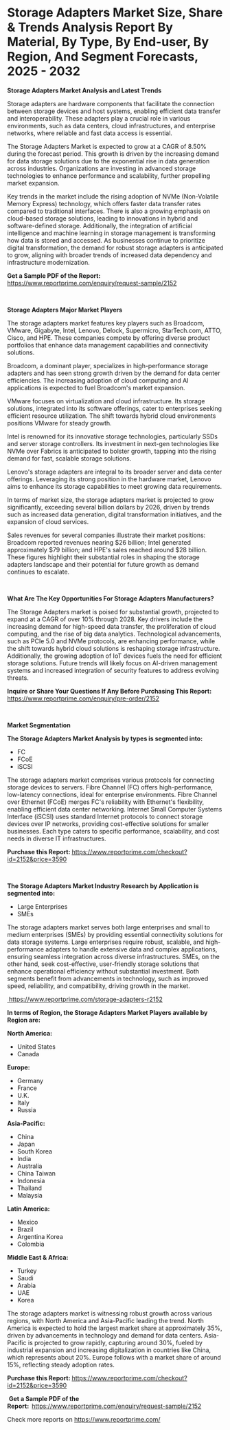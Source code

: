 <p><h1>Storage Adapters Market Size, Share & Trends Analysis Report By Material, By Type, By End-user, By Region, And Segment Forecasts, 2025 - 2032</h1></p><p><strong>Storage Adapters Market Analysis and Latest Trends</strong></p>
<p><p>Storage adapters are hardware components that facilitate the connection between storage devices and host systems, enabling efficient data transfer and interoperability. These adapters play a crucial role in various environments, such as data centers, cloud infrastructures, and enterprise networks, where reliable and fast data access is essential.</p><p>The Storage Adapters Market is expected to grow at a CAGR of 8.50% during the forecast period. This growth is driven by the increasing demand for data storage solutions due to the exponential rise in data generation across industries. Organizations are investing in advanced storage technologies to enhance performance and scalability, further propelling market expansion.</p><p>Key trends in the market include the rising adoption of NVMe (Non-Volatile Memory Express) technology, which offers faster data transfer rates compared to traditional interfaces. There is also a growing emphasis on cloud-based storage solutions, leading to innovations in hybrid and software-defined storage. Additionally, the integration of artificial intelligence and machine learning in storage management is transforming how data is stored and accessed. As businesses continue to prioritize digital transformation, the demand for robust storage adapters is anticipated to grow, aligning with broader trends of increased data dependency and infrastructure modernization.</p></p>
<p><strong>Get a Sample PDF of the Report:&nbsp;</strong> <a href="https://www.reportprime.com/enquiry/request-sample/2152?utm_campaign=2222&utm_medium=2&utm_source=Github&utm_content=ia&utm_term=18032025&utm_id=storage-adapters">https://www.reportprime.com/enquiry/request-sample/2152</a></p>
<p>&nbsp;</p>
<p><strong>Storage Adapters Major Market Players</strong></p>
<p><p>The storage adapters market features key players such as Broadcom, VMware, Gigabyte, Intel, Lenovo, Delock, Supermicro, StarTech.com, ATTO, Cisco, and HPE. These companies compete by offering diverse product portfolios that enhance data management capabilities and connectivity solutions.</p><p>Broadcom, a dominant player, specializes in high-performance storage adapters and has seen strong growth driven by the demand for data center efficiencies. The increasing adoption of cloud computing and AI applications is expected to fuel Broadcom's market expansion.</p><p>VMware focuses on virtualization and cloud infrastructure. Its storage solutions, integrated into its software offerings, cater to enterprises seeking efficient resource utilization. The shift towards hybrid cloud environments positions VMware for steady growth.</p><p>Intel is renowned for its innovative storage technologies, particularly SSDs and server storage controllers. Its investment in next-gen technologies like NVMe over Fabrics is anticipated to bolster growth, tapping into the rising demand for fast, scalable storage solutions.</p><p>Lenovo's storage adapters are integral to its broader server and data center offerings. Leveraging its strong position in the hardware market, Lenovo aims to enhance its storage capabilities to meet growing data requirements.</p><p>In terms of market size, the storage adapters market is projected to grow significantly, exceeding several billion dollars by 2026, driven by trends such as increased data generation, digital transformation initiatives, and the expansion of cloud services.</p><p>Sales revenues for several companies illustrate their market positions: Broadcom reported revenues nearing $26 billion; Intel generated approximately $79 billion; and HPE's sales reached around $28 billion. These figures highlight their substantial roles in shaping the storage adapters landscape and their potential for future growth as demand continues to escalate.</p></p>
<p>&nbsp;</p>
<p><strong>What Are The Key Opportunities For Storage Adapters Manufacturers?</strong></p>
<p><p>The Storage Adapters market is poised for substantial growth, projected to expand at a CAGR of over 10% through 2028. Key drivers include the increasing demand for high-speed data transfer, the proliferation of cloud computing, and the rise of big data analytics. Technological advancements, such as PCIe 5.0 and NVMe protocols, are enhancing performance, while the shift towards hybrid cloud solutions is reshaping storage infrastructure. Additionally, the growing adoption of IoT devices fuels the need for efficient storage solutions. Future trends will likely focus on AI-driven management systems and increased integration of security features to address evolving threats.</p></p>
<p><strong>Inquire or Share Your Questions If Any Before Purchasing This Report:</strong> <a href="https://www.reportprime.com/enquiry/pre-order/2152?utm_campaign=2222&utm_medium=2&utm_source=Github&utm_content=ia&utm_term=18032025&utm_id=storage-adapters">https://www.reportprime.com/enquiry/pre-order/2152</a></p>
<p>&nbsp;</p>
<p><strong>Market Segmentation</strong></p>
<p><strong>The Storage Adapters Market Analysis by types is segmented into:</strong></p>
<p><ul><li>FC</li><li>FCoE</li><li>iSCSI</li></ul></p>
<p><p>The storage adapters market comprises various protocols for connecting storage devices to servers. Fibre Channel (FC) offers high-performance, low-latency connections, ideal for enterprise environments. Fibre Channel over Ethernet (FCoE) merges FC's reliability with Ethernet's flexibility, enabling efficient data center networking. Internet Small Computer Systems Interface (iSCSI) uses standard Internet protocols to connect storage devices over IP networks, providing cost-effective solutions for smaller businesses. Each type caters to specific performance, scalability, and cost needs in diverse IT infrastructures.</p></p>
<p><strong>Purchase this Report:&nbsp;</strong><a href="https://www.reportprime.com/checkout?id=2152&price=3590&utm_campaign=2222&utm_medium=2&utm_source=Github&utm_content=ia&utm_term=18032025&utm_id=storage-adapters">https://www.reportprime.com/checkout?id=2152&price=3590</a></p>
<p>&nbsp;</p>
<p><strong>The Storage Adapters Market Industry Research by Application is segmented into:</strong></p>
<p><ul><li>Large Enterprises</li><li>SMEs</li></ul></p>
<p><p>The storage adapters market serves both large enterprises and small to medium enterprises (SMEs) by providing essential connectivity solutions for data storage systems. Large enterprises require robust, scalable, and high-performance adapters to handle extensive data and complex applications, ensuring seamless integration across diverse infrastructures. SMEs, on the other hand, seek cost-effective, user-friendly storage solutions that enhance operational efficiency without substantial investment. Both segments benefit from advancements in technology, such as improved speed, reliability, and compatibility, driving growth in the market.</p></p>
<p><a href="https://www.reportprime.com/storage-adapters-r2152?utm_campaign=2222&utm_medium=2&utm_source=Github&utm_content=ia&utm_term=18032025&utm_id=storage-adapters">&nbsp;https://www.reportprime.com/storage-adapters-r2152</a></p>
<p><strong>In terms of Region, the Storage Adapters Market Players available by Region are:</strong></p>
<p>
    <p> <strong> North America: </strong>
        <ul>
            <li>United States</li>
            <li>Canada</li>
        </ul>
        </p> 
    <p> <strong> Europe: </strong>
        <ul>
            <li>Germany</li>
            <li>France</li>
            <li>U.K.</li>
            <li>Italy</li>
            <li>Russia</li>
        </ul>
        </p> 
    <p> <strong> Asia-Pacific: </strong>
        <ul>
            <li>China</li>
            <li>Japan</li>
            <li>South Korea</li>
            <li>India</li>
            <li>Australia</li>
            <li>China Taiwan</li>
            <li>Indonesia</li>
            <li>Thailand</li>
            <li>Malaysia</li>
        </ul>
        </p> 
    <p> <strong> Latin America: </strong>
        <ul>
            <li>Mexico</li>
            <li>Brazil</li>
            <li>Argentina Korea</li>
            <li>Colombia</li>
        </ul>
        </p> 
    <p> <strong> Middle East & Africa: </strong>
        <ul>
            <li>Turkey</li>
            <li>Saudi</li>
            <li>Arabia</li>
            <li>UAE</li>
            <li>Korea</li>
        </ul>
    </p>
    </p>
<p><p>The storage adapters market is witnessing robust growth across various regions, with North America and Asia-Pacific leading the trend. North America is expected to hold the largest market share at approximately 35%, driven by advancements in technology and demand for data centers. Asia-Pacific is projected to grow rapidly, capturing around 30%, fueled by industrial expansion and increasing digitalization in countries like China, which represents about 20%. Europe follows with a market share of around 15%, reflecting steady adoption rates.</p></p>
<p><strong>Purchase this Report: </strong><a href="https://www.reportprime.com/checkout?id=2152&price=3590&utm_campaign=2222&utm_medium=2&utm_source=Github&utm_content=ia&utm_term=18032025&utm_id=storage-adapters">https://www.reportprime.com/checkout?id=2152&price=3590</a></p>
<p>&nbsp;<strong>Get a Sample PDF of the Report:&nbsp;&nbsp;</strong><a href="https://www.reportprime.com/enquiry/request-sample/2152?utm_campaign=2222&utm_medium=2&utm_source=Github&utm_content=ia&utm_term=18032025&utm_id=storage-adapters">https://www.reportprime.com/enquiry/request-sample/2152</a></p>
<p><strong></strong></p>
<p>Check more reports on <a href="https://www.reportprime.com/?utm_campaign=2222&utm_medium=2&utm_source=Github&utm_content=ia&utm_term=18032025&utm_id=storage-adapters">https://www.reportprime.com/</a></p>
